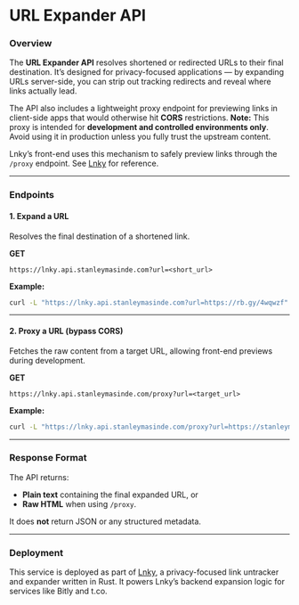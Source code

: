# URL Expander API

### Overview

The **URL Expander API** resolves shortened or redirected URLs to their final destination.
It’s designed for privacy-focused applications — by expanding URLs server-side, you can strip out tracking redirects and reveal where links actually lead.

The API also includes a lightweight proxy endpoint for previewing links in client-side apps that would otherwise hit **CORS** restrictions.
**Note:** This proxy is intended for **development and controlled environments only**. Avoid using it in production unless you fully trust the upstream content.

Lnky’s front-end uses this mechanism to safely preview links through the `/proxy` endpoint.
See [Lnky](https://lnky.stanleymasinde.com) for reference.

---

### Endpoints

#### 1. Expand a URL

Resolves the final destination of a shortened link.

**GET**

```
https://lnky.api.stanleymasinde.com?url=<short_url>
```

**Example:**

```bash
curl -L "https://lnky.api.stanleymasinde.com?url=https://rb.gy/4wqwzf"
```

---

#### 2. Proxy a URL (bypass CORS)

Fetches the raw content from a target URL, allowing front-end previews during development.

**GET**

```
https://lnky.api.stanleymasinde.com/proxy?url=<target_url>
```

**Example:**

```bash
curl -L "https://lnky.api.stanleymasinde.com/proxy?url=https://stanleymasinde.com"
```

---

### Response Format

The API returns:

* **Plain text** containing the final expanded URL, or
* **Raw HTML** when using `/proxy`.

It does **not** return JSON or any structured metadata.

---

### Deployment

This service is deployed as part of [Lnky](https://github.com/StanleyMasinde/Lnky), a privacy-focused link untracker and expander written in Rust.
It powers Lnky’s backend expansion logic for services like Bitly and t.co.

